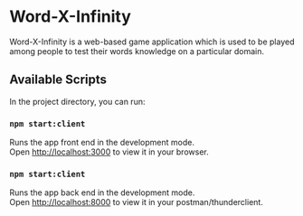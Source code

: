 # Word-X-Infinity

Word-X-Infinity is a web-based game application which is used to be played among people to test their words knowledge on a particular domain.

## Available Scripts

In the project directory, you can run:

### `npm start:client`

Runs the app front end in the development mode.\
Open [http://localhost:3000](http://localhost:3000) to view it in your browser.

### `npm start:client`

Runs the app back end in the development mode.\
Open [http://localhost:8000](http://localhost:8000) to view it in your postman/thunderclient.
